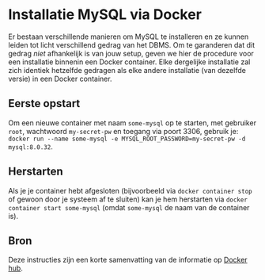 # Installatie MySQL via Docker

Er bestaan verschillende manieren om MySQL te installeren en ze kunnen leiden tot licht verschillend gedrag van het DBMS. Om te garanderen dat dit gedrag *niet* afhankelijk is van jouw setup, geven we hier de procedure voor een installatie binnenin een Docker container. Elke dergelijke installatie zal zich identiek hetzelfde gedragen als elke andere installatie (van dezelfde versie) in een Docker container.

## Eerste opstart
Om een nieuwe container met naam `some-mysql` op te starten, met gebruiker `root`, wachtwoord `my-secret-pw` en toegang via poort 3306, gebruik je: `docker run --name some-mysql -e MYSQL_ROOT_PASSWORD=my-secret-pw -d mysql:8.0.32`.

## Herstarten
Als je je container hebt afgesloten (bijvoorbeeld via `docker container stop` of gewoon door je systeem af te sluiten) kan je hem herstarten via `docker container start some-mysql` (omdat `some-mysql` de naam van de container is).

## Bron
Deze instructies zijn een korte samenvatting van de informatie op [Docker hub](https://hub.docker.com/_/mysql).
